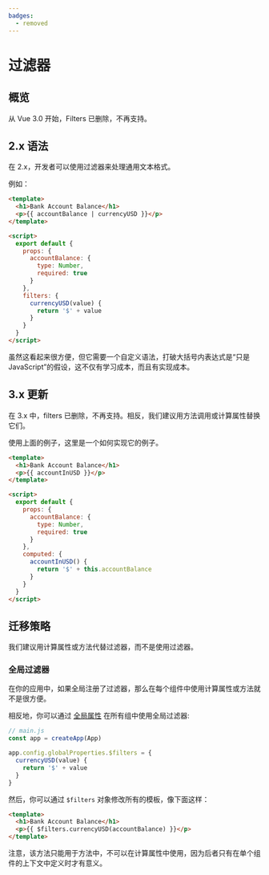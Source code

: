 ```yaml
---
badges:
  - removed
---
```


# 过滤器 <MigrationBadges :badges="$frontmatter.badges" />

## 概览

从 Vue 3.0 开始，Filters 已删除，不再支持。

## 2.x 语法

在 2.x，开发者可以使用过滤器来处理通用文本格式。

例如：

```html
<template>
  <h1>Bank Account Balance</h1>
  <p>{{ accountBalance | currencyUSD }}</p>
</template>

<script>
  export default {
    props: {
      accountBalance: {
        type: Number,
        required: true
      }
    },
    filters: {
      currencyUSD(value) {
        return '$' + value
      }
    }
  }
</script>
```

虽然这看起来很方便，但它需要一个自定义语法，打破大括号内表达式是“只是 JavaScript”的假设，这不仅有学习成本，而且有实现成本。

## 3.x 更新

在 3.x 中，filters 已删除，不再支持。相反，我们建议用方法调用或计算属性替换它们。

使用上面的例子，这里是一个如何实现它的例子。

```html
<template>
  <h1>Bank Account Balance</h1>
  <p>{{ accountInUSD }}</p>
</template>

<script>
  export default {
    props: {
      accountBalance: {
        type: Number,
        required: true
      }
    },
    computed: {
      accountInUSD() {
        return '$' + this.accountBalance
      }
    }
  }
</script>
```

## 迁移策略

我们建议用计算属性或方法代替过滤器，而不是使用过滤器。

### 全局过滤器

在你的应用中，如果全局注册了过滤器，那么在每个组件中使用计算属性或方法就不是很方便。

相反地，你可以通过 [全局属性](../../api/application-config.html#globalproperties) 在所有组中使用全局过滤器:

```javascript
// main.js
const app = createApp(App)

app.config.globalProperties.$filters = {
  currencyUSD(value) {
    return '$' + value
  }
}
```

然后，你可以通过 `$filters` 对象修改所有的模板，像下面这样：

```html
<template>
  <h1>Bank Account Balance</h1>
  <p>{{ $filters.currencyUSD(accountBalance) }}</p>
</template>
```

注意，该方法只能用于方法中，不可以在计算属性中使用，因为后者只有在单个组件的上下文中定义时才有意义。
